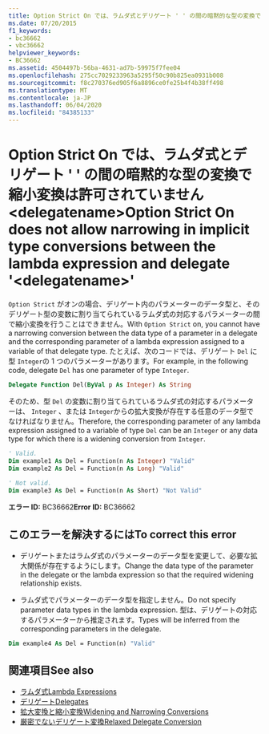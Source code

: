 ```yaml
---
title: Option Strict On では、ラムダ式とデリゲート ' ' の間の暗黙的な型の変換で縮小変換は許可されていません <delegatename>
ms.date: 07/20/2015
f1_keywords:
- bc36662
- vbc36662
helpviewer_keywords:
- BC36662
ms.assetid: 4504497b-56ba-4631-ad7b-59975f7fee04
ms.openlocfilehash: 275cc7029233963a5295f50c90b825ea0931b008
ms.sourcegitcommit: f8c270376ed905f6a8896ce0fe25b4f4b38ff498
ms.translationtype: MT
ms.contentlocale: ja-JP
ms.lasthandoff: 06/04/2020
ms.locfileid: "84385133"
---
```

# <a name="option-strict-on-does-not-allow-narrowing-in-implicit-type-conversions-between-the-lambda-expression-and-delegate-delegatename"></a><span data-ttu-id="b0a69-102">Option Strict On では、ラムダ式とデリゲート ' ' の間の暗黙的な型の変換で縮小変換は許可されていません \<delegatename></span><span class="sxs-lookup"><span data-stu-id="b0a69-102">Option Strict On does not allow narrowing in implicit type conversions between the lambda expression and delegate '\<delegatename>'</span></span>
<span data-ttu-id="b0a69-103">`Option Strict` がオンの場合、デリゲート内のパラメーターのデータ型と、そのデリゲート型の変数に割り当てられているラムダ式の対応するパラメーターの間で縮小変換を行うことはできません。</span><span class="sxs-lookup"><span data-stu-id="b0a69-103">With `Option Strict` on, you cannot have a narrowing conversion between the data type of a parameter in a delegate and the corresponding parameter of a lambda expression assigned to a variable of that delegate type.</span></span> <span data-ttu-id="b0a69-104">たとえば、次のコードでは、デリゲート `Del` に型 `Integer`の 1 つのパラメーターがあります。</span><span class="sxs-lookup"><span data-stu-id="b0a69-104">For example, in the following code, delegate `Del` has one parameter of type `Integer`.</span></span>  
  
```vb  
Delegate Function Del(ByVal p As Integer) As String  
```  
  
 <span data-ttu-id="b0a69-105">そのため、型 `Del` の変数に割り当てられているラムダ式の対応するパラメーターは、 `Integer` 、または `Integer`からの拡大変換が存在する任意のデータ型でなければなりません。</span><span class="sxs-lookup"><span data-stu-id="b0a69-105">Therefore, the corresponding parameter of any lambda expression assigned to a variable of type `Del` can be an `Integer` or any data type for which there is a widening conversion from `Integer`.</span></span>  
  
```vb  
' Valid.  
Dim example1 As Del = Function(n As Integer) "Valid"  
Dim example2 As Del = Function(n As Long) "Valid"  
  
' Not valid.  
Dim example3 As Del = Function(n As Short) "Not Valid"  
```  
  
 <span data-ttu-id="b0a69-106">**エラー ID:** BC36662</span><span class="sxs-lookup"><span data-stu-id="b0a69-106">**Error ID:** BC36662</span></span>  
  
## <a name="to-correct-this-error"></a><span data-ttu-id="b0a69-107">このエラーを解決するには</span><span class="sxs-lookup"><span data-stu-id="b0a69-107">To correct this error</span></span>  
  
- <span data-ttu-id="b0a69-108">デリゲートまたはラムダ式のパラメーターのデータ型を変更して、必要な拡大関係が存在するようにします。</span><span class="sxs-lookup"><span data-stu-id="b0a69-108">Change the data type of the parameter in the delegate or the lambda expression so that the required widening relationship exists.</span></span>  
  
- <span data-ttu-id="b0a69-109">ラムダ式でパラメーターのデータ型を指定しません。</span><span class="sxs-lookup"><span data-stu-id="b0a69-109">Do not specify parameter data types in the lambda expression.</span></span> <span data-ttu-id="b0a69-110">型は、デリゲートの対応するパラメーターから推定されます。</span><span class="sxs-lookup"><span data-stu-id="b0a69-110">Types will be inferred from the corresponding parameters in the delegate.</span></span>  
  
```vb  
Dim example4 As Del = Function(n) "Valid"  
```  
  
## <a name="see-also"></a><span data-ttu-id="b0a69-111">関連項目</span><span class="sxs-lookup"><span data-stu-id="b0a69-111">See also</span></span>

- [<span data-ttu-id="b0a69-112">ラムダ式</span><span class="sxs-lookup"><span data-stu-id="b0a69-112">Lambda Expressions</span></span>](../programming-guide/language-features/procedures/lambda-expressions.md)
- [<span data-ttu-id="b0a69-113">デリゲート</span><span class="sxs-lookup"><span data-stu-id="b0a69-113">Delegates</span></span>](../programming-guide/language-features/delegates/index.md)
- [<span data-ttu-id="b0a69-114">拡大変換と縮小変換</span><span class="sxs-lookup"><span data-stu-id="b0a69-114">Widening and Narrowing Conversions</span></span>](../programming-guide/language-features/data-types/widening-and-narrowing-conversions.md)
- [<span data-ttu-id="b0a69-115">厳密でないデリゲート変換</span><span class="sxs-lookup"><span data-stu-id="b0a69-115">Relaxed Delegate Conversion</span></span>](../programming-guide/language-features/delegates/relaxed-delegate-conversion.md)
